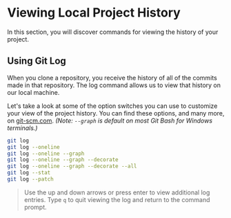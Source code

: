 # Viewing Local Project History

In this section, you will discover commands for viewing the history of your project.

## Using Git Log

When you clone a repository, you receive the history of all of the commits made in that repository. The log command allows us to view that history on our local machine.

Let's take a look at some of the option switches you can use to customize your view of the project history. You can find these options, and many more, on [git-scm.com](https://git-scm.com/docs/git-log). _(Note: `--graph` is default on most Git Bash for Windows terminals.)_

```sh
git log
git log --oneline
git log --oneline --graph
git log --oneline --graph --decorate
git log --oneline --graph --decorate --all
git log --stat
git log --patch
```

> Use the up and down arrows or press enter to view additional log entries. Type `q` to quit viewing the log and return to the command prompt.
